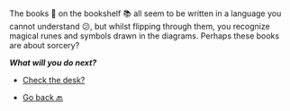 The books 📕 on the bookshelf 📚 all seem to be written in a language you cannot understand 😕, but whilst flipping through them, you recognize magical runes and symbols drawn in the diagrams. Perhaps these books are about sorcery? 

***What will you do next?***

- [Check the desk?](3-CA.md)

- [Go back 🔙](2.md)
